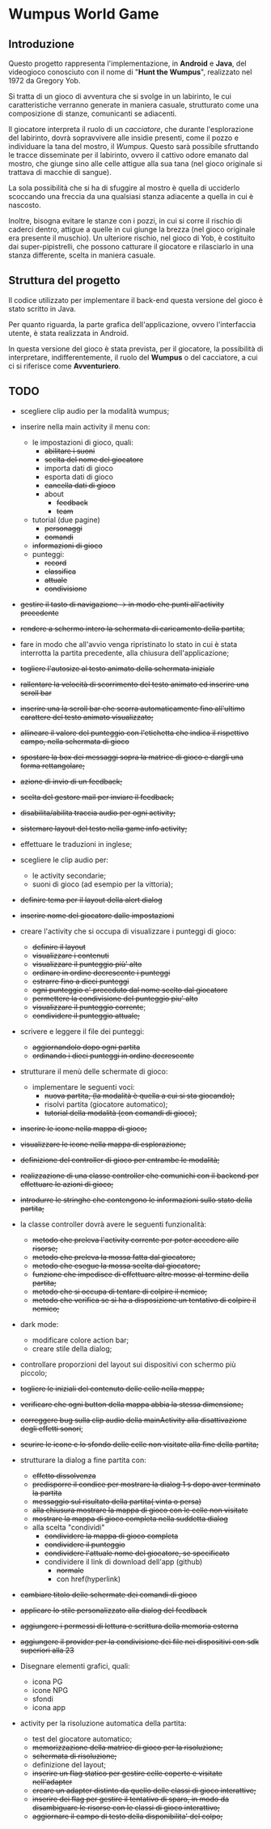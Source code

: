 # Wumpus World Game

## Introduzione

Questo progetto rappresenta l'implementazione, in **Android** e **Java**, del videogioco conosciuto con il nome di "**Hunt the Wumpus**", realizzato nel 1972 da Gregory Yob.

Si tratta di un gioco di avventura che si svolge in un labirinto, le cui caratteristiche verranno generate in maniera casuale, strutturato come una composizione di stanze, comunicanti se adiacenti.

Il giocatore interpreta il ruolo di un *cacciatore*, che durante l'esplorazione del labirinto, dovrà sopravvivere alle insidie presenti, come il pozzo e individuare la tana del mostro, il *Wumpus*. Questo sarà possibile sfruttando le tracce disseminate per il labirinto, ovvero il cattivo odore emanato dal mostro, che giunge sino alle celle attigue alla sua tana (nel gioco originale si trattava di macchie di sangue).

La sola possibilità che si ha di sfuggire al mostro è quella di ucciderlo scoccando una freccia da una qualsiasi stanza adiacente a quella in cui è nascosto.

Inoltre, bisogna evitare le stanze con i pozzi, in cui si corre il rischio di caderci dentro, attigue a quelle in cui giunge la brezza (nel gioco originale era presente il muschio). Un ulteriore rischio, nel gioco di Yob, è costituito dai super-pipistrelli, che possono catturare il giocatore e rilasciarlo in una stanza differente, scelta in maniera casuale.



## Struttura del progetto

Il codice utilizzato per implementare il back-end questa versione del gioco è stato scritto in Java.

Per quanto riguarda, la parte grafica dell'applicazione, ovvero l'interfaccia utente, è stata realizzata in Android.

In questa versione del gioco è stata prevista, per il giocatore, la possibilità di interpretare, indifferentemente, il ruolo del **Wumpus** o del cacciatore, a cui ci si riferisce come **Avventuriero**.



## TODO

- scegliere clip audio per la modalità wumpus;
- inserire nella main activity il menu con:
  - le impostazioni di gioco, quali:
    - ~~abilitare i suoni~~
    - ~~scelta del nome del giocatore~~
    - importa dati di gioco
    - esporta dati di gioco
    - ~~cancella dati di gioco~~
    - about
      - ~~feedback~~
      - ~~team~~
  - tutorial (due pagine)
    - ~~personaggi~~
    - ~~comandi~~
  - ~~informazioni di gioco~~
  - punteggi:
    - ~~record~~
    - ~~classifica~~
    - ~~attuale~~
    - ~~condivisione~~
- ~~gestire il tasto di navigazione -> in modo che punti all'activity precedente~~
- ~~rendere a schermo intero la schermata di caricamento della partita~~;
- fare in modo che all'avvio venga ripristinato lo stato in cui è stata interrotta la partita precedente, alla chiusura dell'applicazione;
- ~~togliere l'autosize al testo animato della schermata iniziale~~
- ~~rallentare la velocità di scorrimento del testo animato ed inserire una scroll bar~~
- ~~inserire una la scroll bar che scorra automaticamente fino all'ultimo carattere del testo animato visualizzato;~~
- ~~allineare il valore del punteggio con l'etichetta che indica il rispettivo campo, nella schermata di gioco~~
- ~~spostare la box dei messaggi sopra la matrice di gioco e dargli una forma rettangolare;~~
- ~~azione di invio di un feedback;~~
- ~~scelta del gestore mail per inviare il feedback;~~
- ~~disabilita/abilita traccia audio per ogni activity;~~
- ~~sistemare layout del testo nella game info activity;~~
- effettuare le traduzioni in inglese;
- scegliere le clip audio per:
  - le activity secondarie;
  - suoni di gioco (ad esempio per la vittoria);
- ~~definire tema per il layout della alert dialog~~
- ~~inserire nome del giocatore dalle impostazioni~~
- creare l'activity che si occupa di visualizzare i punteggi di gioco:
  - ~~definire il layout~~
  - ~~visualizzare i contenuti~~
  - ~~visualizzare il punteggio più' alto~~
  - ~~ordinare in ordine decrescente i punteggi~~
  - ~~estrarre fino a dieci punteggi~~
  - ~~ogni punteggio e' preceduto dal nome scelto dal giocatore~~
  - ~~permettere la condivisione del punteggio piu' alto~~
  - ~~visualizzare il punteggio corrente~~;
  - ~~condividere il punteggio attuale;~~
- scrivere e leggere il file dei punteggi:
  - ~~aggiornandolo dopo ogni partita~~
  - ~~ordinando i dieci punteggi in ordine decrescente~~
- strutturare il menù delle schermate di gioco:
  - implementare le seguenti voci:
    - ~~nuova partita, (la modalità è quella a cui si sta giocando);~~
    - risolvi partita (giocatore automatico);
    - ~~tutorial della modalità (con comandi di gioco)~~;
- ~~inserire le icone nella mappa di gioco;~~
- ~~visualizzare le icone nella mappa di esplorazione;~~
- ~~definizione del controller di gioco per entrambe le modalità;~~
- ~~realizzazione di una classe controller che comunichi con il backend per effettuare le azioni di gioco;~~
- ~~introdurre le stringhe che contengono le informazioni sullo stato della partita;~~
- la classe controller dovrà avere le seguenti funzionalità:
  - ~~metodo che preleva l'activity corrente per poter accedere alle risorse;~~
  - ~~metodo che preleva la mossa fatta dal giocatore;~~
  - ~~metodo che esegue la mossa scelta dal giocatore;~~
  - ~~funzione che impedisce di effettuare altre mosse al termine della partita;~~
  - ~~metodo che si occupa di tentare di colpire il nemico;~~
  - ~~metodo che verifica se si ha a disposizione un tentativo di colpire il nemico;~~
- dark mode:
  - modificare colore action bar;
  - creare stile della dialog;
- controllare proporzioni del layout sui dispositivi con schermo più piccolo;
- ~~togliere le iniziali del contenuto delle celle nella mappa;~~
- ~~verificare che ogni button della mappa abbia la stessa dimensione;~~
- ~~correggere bug sulla clip audio della mainActivity alla disattivazione degli effetti sonori~~;
- ~~scurire le icone e lo sfondo delle celle non visitate alla fine della partita;~~
- strutturare la dialog a fine partita con:

  - ~~effetto dissolvenza~~
  - ~~predisporre il condice per mostrare la dialog 1 s dopo aver terminato la partita~~
  - ~~messaggio sul risultato della partita( vinta o persa)~~
  - ~~alla chiusura mostrare la mappa di gioco con le celle non visitate~~
  - ~~mostrare la mappa di gioco completa nella suddetta dialog~~
  - alla scelta "condividi"
    - ~~condividere la mappa di gioco completa~~
    - ~~condividere il punteggio~~ 
    - ~~condividere l'attuale nome del giocatore, se specificato~~
    - condividere il link di download dell'app (github)
      - ~~normale~~
      - con href(hyperlink)
- ~~cambiare titolo delle schermate dei comandi di gioco~~
- ~~applicare lo stile personalizzato alla dialog del feedback~~
- ~~aggiungere i permessi di lettura e scrittura della memoria esterna~~
- ~~aggiungere il provider per la condivisione dei file nei dispositivi con sdk superiori alla 23~~
- Disegnare elementi grafici, quali:
  - icona PG
  - icone NPG
  - sfondi
  - icona app
- activity per la risoluzione automatica della partita:

  - test del giocatore automatico;
  - ~~memorizzazione della matrice di gioco per la risoluzione;~~
  - ~~schermata di risoluzione;~~
  - definizione del layout;
  - ~~inserire un flag statico per gestire celle coperte e visitate nell'adapter~~
  - ~~creare un adapter distinto da quello delle classi di gioco interattive;~~
  - ~~inserire dei flag per gestire il tentativo di sparo, in modo da disambiguare le risorse con le classi di gioco interattivo;~~
  - ~~aggiornare il campo di testo della disponibilita' del colpo;~~





